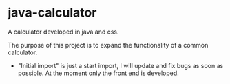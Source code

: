 # java-calculator
A calculator developed in java and css.

The purpose of this project is to expand the functionality of a common calculator.

- "Initial import" is just a start import, I will update and fix bugs as soon as possible. At the moment only the front end is developed.
